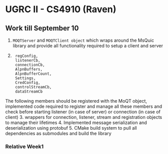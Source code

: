 # UGRC II - CS4910 (Raven)

## Work till September 10
1. `MOQTServer` and `MOQTClient object` which wraps around the MsQuic library and provide all functionality required to setup a client and server
2. ```
    regConfig,
    listenerCb,
    connectionCb,
    AlpnBuffers,
    AlpnBufferCount,
    Settings,
    CredConfig,
    controlStreamCb,
    dataStreamCb
    ```
The following members should be registered with the MoQT object, implemented code required to register and manage all these members and check before starting listener (in case of server) or connection (in case of client)
3. wrappers for connection, listener, stream and registration objects to manage their lifetimes
4. Implemented message serialization and deserialization using protobuf
5. CMake build system to pull all dependencies as submodules and build the library

### Relative Week1


